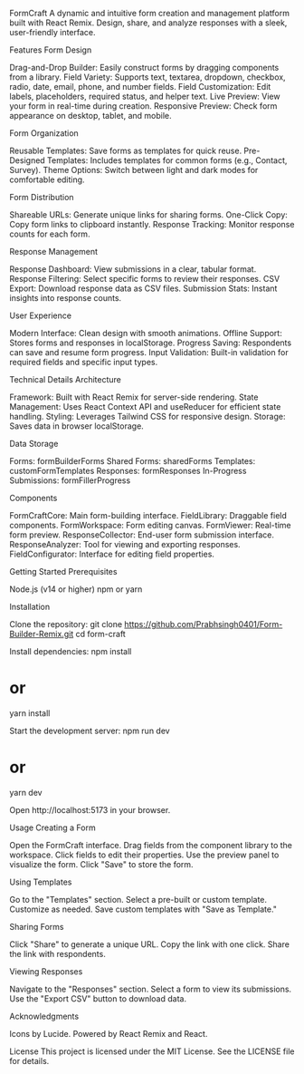 FormCraft
A dynamic and intuitive form creation and management platform built with React Remix. Design, share, and analyze responses with a sleek, user-friendly interface.


Features
Form Design

Drag-and-Drop Builder: Easily construct forms by dragging components from a library.
Field Variety: Supports text, textarea, dropdown, checkbox, radio, date, email, phone, and number fields.
Field Customization: Edit labels, placeholders, required status, and helper text.
Live Preview: View your form in real-time during creation.
Responsive Preview: Check form appearance on desktop, tablet, and mobile.

Form Organization

Reusable Templates: Save forms as templates for quick reuse.
Pre-Designed Templates: Includes templates for common forms (e.g., Contact, Survey).
Theme Options: Switch between light and dark modes for comfortable editing.

Form Distribution

Shareable URLs: Generate unique links for sharing forms.
One-Click Copy: Copy form links to clipboard instantly.
Response Tracking: Monitor response counts for each form.

Response Management

Response Dashboard: View submissions in a clear, tabular format.
Response Filtering: Select specific forms to review their responses.
CSV Export: Download response data as CSV files.
Submission Stats: Instant insights into response counts.

User Experience

Modern Interface: Clean design with smooth animations.
Offline Support: Stores forms and responses in localStorage.
Progress Saving: Respondents can save and resume form progress.
Input Validation: Built-in validation for required fields and specific input types.

Technical Details
Architecture

Framework: Built with React Remix for server-side rendering.
State Management: Uses React Context API and useReducer for efficient state handling.
Styling: Leverages Tailwind CSS for responsive design.
Storage: Saves data in browser localStorage.

Data Storage

Forms: formBuilderForms
Shared Forms: sharedForms
Templates: customFormTemplates
Responses: formResponses
In-Progress Submissions: formFillerProgress

Components

FormCraftCore: Main form-building interface.
FieldLibrary: Draggable field components.
FormWorkspace: Form editing canvas.
FormViewer: Real-time form preview.
ResponseCollector: End-user form submission interface.
ResponseAnalyzer: Tool for viewing and exporting responses.
FieldConfigurator: Interface for editing field properties.

Getting Started
Prerequisites

Node.js (v14 or higher)
npm or yarn

Installation

Clone the repository:
git clone https://github.com/Prabhsingh0401/Form-Builder-Remix.git
cd form-craft


Install dependencies:
npm install
# or
yarn install


Start the development server:
npm run dev
# or
yarn dev


Open http://localhost:5173 in your browser.


Usage
Creating a Form

Open the FormCraft interface.
Drag fields from the component library to the workspace.
Click fields to edit their properties.
Use the preview panel to visualize the form.
Click "Save" to store the form.

Using Templates

Go to the "Templates" section.
Select a pre-built or custom template.
Customize as needed.
Save custom templates with "Save as Template."

Sharing Forms

Click "Share" to generate a unique URL.
Copy the link with one click.
Share the link with respondents.

Viewing Responses

Navigate to the "Responses" section.
Select a form to view its submissions.
Use the "Export CSV" button to download data.

Acknowledgments

Icons by Lucide.
Powered by React Remix and React.

License
This project is licensed under the MIT License. See the LICENSE file for details.

